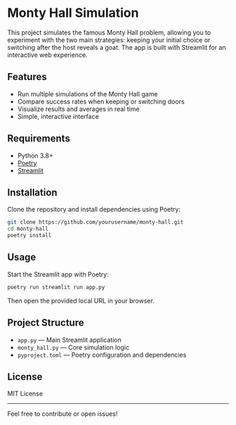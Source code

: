 # Monty Hall Simulation

This project simulates the famous Monty Hall problem, allowing you to experiment with the two main strategies: keeping your initial choice or switching after the host reveals a goat. The app is built with Streamlit for an interactive web experience.

## Features

- Run multiple simulations of the Monty Hall game
- Compare success rates when keeping or switching doors
- Visualize results and averages in real time
- Simple, interactive interface

## Requirements

- Python 3.8+
- [Poetry](https://python-poetry.org/)
- [Streamlit](https://streamlit.io/)

## Installation

Clone the repository and install dependencies using Poetry:

```bash
git clone https://github.com/yourusername/monty-hall.git
cd monty-hall
poetry install
```

## Usage

Start the Streamlit app with Poetry:

```bash
poetry run streamlit run app.py
```

Then open the provided local URL in your browser.

## Project Structure

- `app.py` — Main Streamlit application
- `monty_hall.py` — Core simulation logic
- `pyproject.toml` — Poetry configuration and dependencies

## License

MIT License

---

Feel free to contribute or open issues!